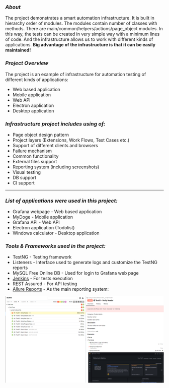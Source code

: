 ### _About_
The project demonstrates a smart automation infrastructure. It is built in hierarchy order of modules. The modules contain number of classes with methods.
There are main/common/helpers/actions/page_object modules.
In this way, the tests can be created in very simple way with a minimum lines of code.
And the infrastructure allows us to work with different kinds of applications.
**Big advantage of the infrastructure is that it can be easily maintained!**

### _Project Overview_

The project is an example of infrastructure for automation testing of different kinds of applications:
* Web based application
* Mobile application
* Web API
* Electron application
* Desktop application

### **_Infrastructure project includes using of:_**
* Page object design pattern
* Project layers (Extensions, Work Flows, Test Cases etc.)
* Support of different clients and browsers
* Failure mechanism
* Common functionality
* External files support
* Reporting system (including screenshots)
* Visual testing
* DB support
* CI support  

***

### _List of applications were used in this project:_
* Grafana webpage - Web based application
* MyDoge - Mobile application
* Grafana API - Web API
* Electron application (Todolist)
* Windows calculator - Desktop application

### _Tools & Frameworks used in the project:_
* TestNG - Testing framework
* Listeners - Interface used to generate logs and customize the TestNG reports
* MySQL Free Online DB - Used for login to Grafana web page
* [Jenkins](https://www.jenkins.io/) - For tests execution
* REST Assured - For API testing
* [Allure Reports](http://allure.qatools.ru/) - As the main reporting system:

![This is an image](/allure-results/Report-Failure.png)
